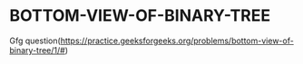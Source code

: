 # BOTTOM-VIEW-OF-BINARY-TREE
Gfg question(https://practice.geeksforgeeks.org/problems/bottom-view-of-binary-tree/1/#)
